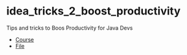 # idea_tricks_2_boost_productivity
Tips and tricks to Boos Productivity for Java Devs

- [Course](https://www.udemy.com/course/intellij-idea-secrets-double-your-coding-speed-in-2-hours/learn/lecture/4934276#overview)
- [File](./IntelliJIDEA_ReferenceCard.pdf)
